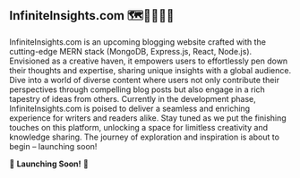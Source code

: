 ## InfiniteInsights.com 🗺️🧑‍🍳📖🧬
InfiniteInsights.com is an upcoming blogging website crafted with the cutting-edge MERN stack (MongoDB, Express.js, React, Node.js). Envisioned as a creative haven, it empowers users to effortlessly pen down their thoughts and expertise, sharing unique insights with a global audience. Dive into a world of diverse content where users not only contribute their perspectives through compelling blog posts but also engage in a rich tapestry of ideas from others. Currently in the development phase, InfiniteInsights.com is poised to deliver a seamless and enriching experience for writers and readers alike. Stay tuned as we put the finishing touches on this platform, unlocking a space for limitless creativity and knowledge sharing. The journey of exploration and inspiration is about to begin – launching soon!

🚀 **Launching Soon!** 🚀

